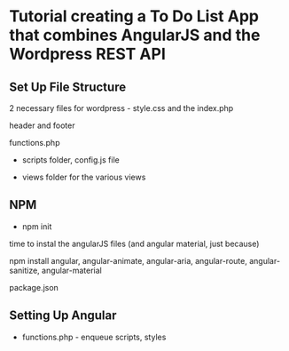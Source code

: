 # Tutorial creating a To Do List App that combines AngularJS and the Wordpress REST API

## Set Up File Structure

2 necessary files for wordpress - style.css and the index.php

header and footer

functions.php

- scripts folder, config.js file

- views folder for the various views

## NPM

- npm init

time to instal the angularJS files (and angular material, just because)

npm install
angular, angular-animate, angular-aria, angular-route, angular-sanitize, angular-material

package.json

## Setting Up Angular

- functions.php - enqueue scripts, styles
